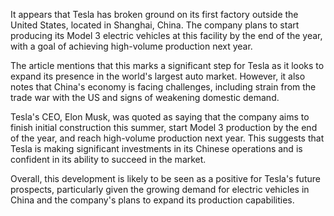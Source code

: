 It appears that Tesla has broken ground on its first factory outside the United States, located in Shanghai, China. The company plans to start producing its Model 3 electric vehicles at this facility by the end of the year, with a goal of achieving high-volume production next year.

The article mentions that this marks a significant step for Tesla as it looks to expand its presence in the world's largest auto market. However, it also notes that China's economy is facing challenges, including strain from the trade war with the US and signs of weakening domestic demand.

Tesla's CEO, Elon Musk, was quoted as saying that the company aims to finish initial construction this summer, start Model 3 production by the end of the year, and reach high-volume production next year. This suggests that Tesla is making significant investments in its Chinese operations and is confident in its ability to succeed in the market.

Overall, this development is likely to be seen as a positive for Tesla's future prospects, particularly given the growing demand for electric vehicles in China and the company's plans to expand its production capabilities.